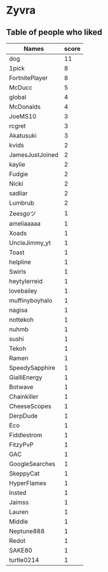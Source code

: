 # Zyvra
## Table of people who liked
Names | score
--- | ---
dog | 11
1pick | 8
FortnitePlayer | 8
McDucc | 5
global | 4
McDonalds | 4
JoeMS10 | 3
rcgret | 3
Akatusuki | 3
kvids | 2
JamesJustJoined | 2
kaylie | 2
Fudgie | 2
Nicki | 2
sadliar | 2
Lumbrub | 2
Zeesgoツ | 1
ameliaaaaa | 1
Xoads | 1
UncleJimmy_yt | 1
Toast | 1
helpline | 1
Swirls | 1
heytylerreid | 1
lovebailey | 1
muffinyboyhalo | 1
nagisa | 1
nottekoh | 1
nuhmb | 1
sushi | 1
Tekoh | 1
Ramen | 1
SpeedySapphire | 1
GialliEnergy | 1
Botwave | 1
Chainkiller | 1
CheeseScopes | 1
DerpDude | 1
Eco | 1
Fiddlestrom | 1
FitzyPvP | 1
GAC | 1
GoogleSearches | 1
SkeppyCat | 1
HyperFlames | 1
Insted | 1
Jaimss | 1
Lauren | 1
Middle | 1
Neptune888 | 1
Redot | 1
SAKE80 | 1
turtle0214 | 1
